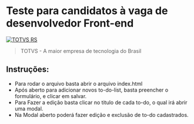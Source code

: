 # Teste para candidatos à vaga de desenvolvedor Front-end

[![TOTVS RS](https://i.imgur.com/PXpCoIl.png)](https://br.linkedin.com/company/totvsrs)
> TOTVS - A maior empresa de tecnologia do Brasil

## Instruções:
* Para rodar o arquivo basta abrir o arquivo index.html
* Após aberto para adicionar novos to-do-list, basta preencher o formulário, e clicar em salvar.
* Para Fazer a edição basta clicar no titulo de cada to-do, o qual irá abrir uma modal.
* Na Modal aberto poderá fazer edição e exclusão de to-do cadastrados.